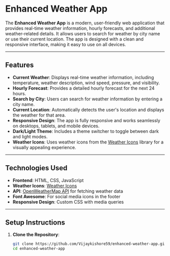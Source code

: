# Enhanced Weather App

The **Enhanced Weather App** is a modern, user-friendly web application that provides real-time weather information, hourly forecasts, and additional weather-related details. It allows users to search for weather by city name or use their current location. The app is designed with a clean and responsive interface, making it easy to use on all devices.

---

## Features

- **Current Weather**: Displays real-time weather information, including temperature, weather description, wind speed, pressure, and visibility.
- **Hourly Forecast**: Provides a detailed hourly forecast for the next 24 hours.
- **Search by City**: Users can search for weather information by entering a city name.
- **Current Location**: Automatically detects the user's location and displays the weather for that area.
- **Responsive Design**: The app is fully responsive and works seamlessly on desktops, tablets, and mobile devices.
- **Dark/Light Theme**: Includes a theme switcher to toggle between dark and light modes.
- **Weather Icons**: Uses weather icons from the [Weather Icons](https://erikflowers.github.io/weather-icons/) library for a visually appealing experience.

---

## Technologies Used

- **Frontend**: HTML, CSS, JavaScript
- **Weather Icons**: [Weather Icons](https://erikflowers.github.io/weather-icons/)
- **API**: [OpenWeatherMap API](https://openweathermap.org/api) for fetching weather data
- **Font Awesome**: For social media icons in the footer
- **Responsive Design**: Custom CSS with media queries

---

## Setup Instructions

1. **Clone the Repository**:
   ```bash
   git clone https://github.com/Vijaykishore59/enhanced-weather-app.git
   cd enhanced-weather-app
